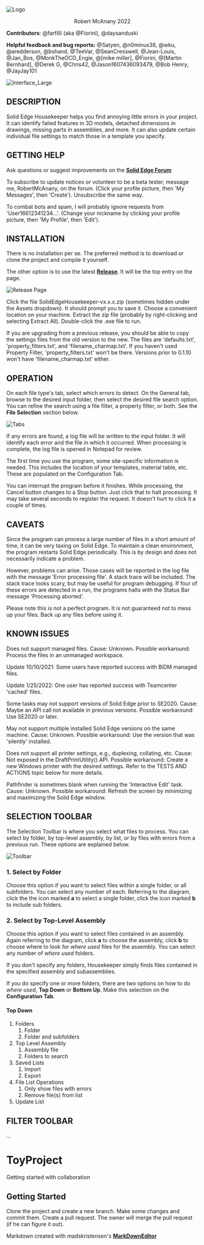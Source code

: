 
![Logo](ToyProject/media/logo.png)
<p align=center>Robert McAnany 2022

**Contributors**:
@farfilli (aka @Fiorini), @daysanduski

**Helpful feedback and bug reports:**
@Satyen, @n0minus38, @wku, @aredderson, @bshand, @TeeVar, @SeanCresswell, @Jean-Louis, @Jan_Bos, @MonkTheOCD_Engie, @[mike miller], @Fiorini, @[Martin Bernhard], @Derek G, @Chris42, @Jason1607436093479, @Bob Henry, @JayJay101

![Interface_Large](ToyProject/media/interface_1100x830.png)

## DESCRIPTION

Solid Edge Housekeeper helps you find annoying little errors in your project. 
It can identify failed features in 3D models, detached dimensions in drawings, 
missing parts in assemblies, and more.  It can also update certain individual 
file settings to match those in a template you specify.

## GETTING HELP

Ask questions or suggest improvements on the [**Solid Edge Forum**](https://community.sw.siemens.com/s/topic/0TO4O000000MihiWAC/solid-edge)

To subscribe to update notices or volunteer to be a beta tester, 
message me, RobertMcAnany, on the forum. 
(Click your profile picture, then 'My Messages', then 'Create'). 
Unsubscribe the same way. 

To combat bots and spam, I will probably ignore requests from 
'User16612341234...'. 
(Change your nickname by clicking your profile picture, then 
'My Profile', then 'Edit'). 


## INSTALLATION

There is no installation per se.  The preferred method is to download or clone 
the project and compile it yourself.

The other option is to use the latest 
[**Release**](https://github.com/rmcanany/SolidEdgeHousekeeper/releases). 
It will be the top entry on the page. 


![Release Page](ToyProject/media/release_page.png)

Click the 
file SolidEdgeHousekeeper-vx.x.x.zip 
(sometimes hidden under the Assets dropdown). 
It should prompt you to save it. 
Choose a convenient location on your machine. 
Extract the zip file (probably by right-clicking and selecting Extract All). 
Double-click the .exe file to run.

If you are upgrading from a previous release, you should be able to copy 
the settings files from the old version to the new. 
The files are 'defaults.txt', 'property_filters.txt', and 'filename_charmap.txt'. 
If you haven't used Property Filter, 'property_filters.txt' won't be there. 
Versions prior to 0.1.10 won't have 'filename_charmap.txt' either.

## OPERATION

On each file type's tab, select which errors to detect. 
On the General tab, browse to the desired input folder, 
then select the desired file search option. 
You can refine the search using a file filter, a property filter, or both. 
See the **File Selection** section below. 

![Tabs](ToyProject/media/tabs.png)

If any errors are found, a log file will be written to the input folder. 
It will identify each error and the file in which it occurred. 
When processing is complete, the log file is opened in Notepad for review.

The first time you use the program, some site-specific information is needed. 
This includes the location of your templates, material table, etc. 
These are populated on the Configuration Tab.

You can interrupt the program before it finishes.  While processing, 
the Cancel button changes to a Stop button.  Just click that to halt 
processing.  It may take several seconds to register the request.  It 
doesn't hurt to click it a couple of times.

## CAVEATS

Since the program can process a large number of files in a short amount of time, 
it can be very taxing on Solid Edge. 
To maintain a clean environment, the program restarts Solid Edge periodically. 
This is by design and does not necessarily indicate a problem.

However, problems can arise. 
Those cases will be reported in the log file with the message 'Error processing file'. 
A stack trace will be included.  The stack trace looks scary, but may be useful for program debugging. 
If four of these errors are detected in a run, the programs halts with the 
Status Bar message 'Processing aborted'.

Please note this is not a perfect program.  It is not guaranteed not to mess up your files.  Back up any files before using it.

## KNOWN ISSUES

Does not support managed files.  Cause: Unknown. 
Possible workaround: Process the files in an unmanaged workspace.  

Update 10/10/2021: Some users have reported success with BiDM managed files. 

Update 1/25/2022: One user has reported success with Teamcenter 'cached' files. 


Some tasks may not support versions of Solid Edge prior to SE2020. 
Cause: Maybe an API call not available in previous versions. 
Possible workaround: Use SE2020 or later. 


May not support multiple installed Solid Edge versions on the same machine. 
Cause: Unknown. 
Possible workaround: Use the version that was 'silently' installed. 

Does not support all printer settings, e.g., duplexing, collating, etc. 
Cause: Not exposed in the DraftPrintUtility() API. 
Possible workaround: Create a new Windows printer with the desired settings. 
Refer to the TESTS AND ACTIONS topic below for more details. 

Pathfinder is sometimes blank when running the 'Interactive Edit' task. 
Cause: Unknown. 
Possible workaround: Refresh the screen by minimizing and maximizing the Solid Edge window. 



## SELECTION TOOLBAR

The Selection Toolbar is where you select what files to process. 
You can select by folder, by top-level assembly, by list, or by 
files with errors from a previous run. 
These options are explained below.

![Toolbar](ToyProject/media/folder_toolbar.png)

### 1. Select by Folder

Choose this option if you want to select files within a single folder, 
or all subfolders.  You can select any number of each.
Referring to the diagram, click the the icon marked **a** to select a single folder, 
click the icon marked **b** to include sub folders.

### 2. Select by Top-Level Assembly

Choose this option if you want to select files contained in an assembly.
Again referring to the diagram, click **a** to choose the assembly, click **b** 
to choose where to look for _where used_ files for the assembly. 
You can select any number of _where used_ folders.

If you don't specify any folders, Housekeeper simply finds
files contained in the specified assembly and subassemblies.

If you do specify one or more folders, there are two options on how to do 
_where used_, **Top Down** or **Bottom Up**.  Make this selection on the
**Configuration Tab**.

#### Top Down



<ol>
    <li>
        Folders
        <ol>
            <li>Folder</li>
            <li>Folder and subfolders</li>
        </ol>
    </li>
    <li>
        Top Level Assembly
        <ol>
            <li>Assembly file</li>
            <li>Folders to search</li>
        </ol>
    </li>
    <li>
        Saved Lists
        <ol>
            <li>Import</li>
            <li>Export</li>
        </ol>
    </li>
    <li>
        File List Operations
        <ol>
            <li>Only show files with errors</li>
            <li>Remove file(s) from list</li>
        </ol>
    </li>
    <li>
        Update List
    </li>
</ol>


## FILTER TOOLBAR

...

# ToyProject
 Getting started with collaboration

## Getting Started

Clone the project and create a new branch.  Make some changes and commit them.  Create a pull request.  The owner will merge the pull request (if he can figure it out).

Markdown created with madskristensen's [**MarkDownEditor**](https://github.com/madskristensen/MarkdownEditor)

